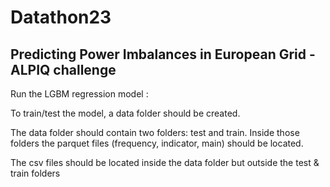 # Datathon23
## Predicting Power Imbalances in European Grid - ALPIQ challenge

Run the LGBM regression model : 

To train/test the model, a data folder should be created.

The data folder should contain two folders: test and train.
Inside those folders the parquet files (frequency, indicator, main) should be located.

The csv files should be located inside the data folder but outside the test & train folders

